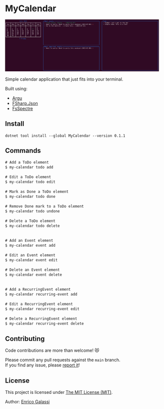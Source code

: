 # MyCalendar

![Showcase](https://raw.githubusercontent.com/galassie/my-calendar/main/assets/Showcase.png)

Simple calendar application that just fits into your terminal.

Built using:
- [Argu](https://github.com/fsprojects/Argu)
- [FSharp.Json](https://github.com/fsprojects/FSharp.Json)
- [FsSpectre](https://github.com/galassie/fs-spectre)

## Install

```shell
dotnet tool install --global MyCalendar --version 0.1.1
```

## Commands 

``` shell
# Add a ToDo element
$ my-calendar todo add

# Edit a ToDo element
$ my-calendar todo edit

# Mark as Done a ToDo element
$ my-calendar todo done

# Remove Done mark to a ToDo element
$ my-calendar todo undone

# Delete a ToDo element
$ my-calendar todo delete


# Add an Event element
$ my-calendar event add

# Edit an Event element
$ my-calendar event edit

# Delete an Event element
$ my-calendar event delete


# Add a RecurringEvent element
$ my-calendar recurring-event add

# Edit a RecurringEvent element
$ my-calendar recurring-event edit

# Delete a RecurringEvent element
$ my-calendar recurring-event delete
```
## Contributing

Code contributions are more than welcome! 😻

Please commit any pull requests against the `main` branch.  
If you find any issue, please [report it](https://github.com/galassie/my-calendar/issues)!

## License

This project is licensed under [The MIT License (MIT)](https://raw.githubusercontent.com/galassie/my-calendar/master/LICENSE.md).

Author: [Enrico Galassi](https://twitter.com/enricogalassi88)